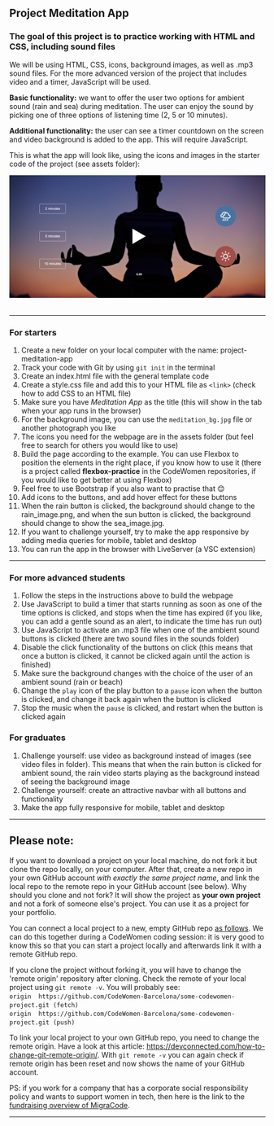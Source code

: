 ## Project Meditation App

### The goal of this project is to practice working with HTML and CSS, including sound files

We will be using HTML, CSS, icons, background images, as well as .mp3 sound files. For the more advanced version of the project that includes video and a timer, JavaScript will be used.

**Basic functionality:** we want to offer the user two options for ambient sound (rain and sea) during meditation. The user can enjoy the sound by picking one of three options of listening time (2, 5 or 10 minutes).

**Additional functionality:** the user can see a timer countdown on the screen and video background is added to the app. This will require JavaScript.

This is what the app will look like, using the icons and images in the starter code of the project (see assets folder):  

<img src="/meditation_screenshot.png" width="600" /> 

---

### For starters

1. Create a new folder on your local computer with the name: project-meditation-app
1. Track your code with Git by using `git init` in the terminal
1. Create an index.html file with the general template code
1. Create a style.css file and add this to your HTML file as `<link>` (check how to add CSS to an HTML file)
1. Make sure you have *Meditation App* as the title (this will show in the tab when your app runs in the browser)
1. For the background image, you can use the `meditation_bg.jpg` file or another photograph you like
1. The icons you need for the webpage are in the assets folder (but feel free to search for others you would like to use)
1. Build the page according to the example. You can use Flexbox to position the elements in the right place, if you know how to use it (there is a project called **flexbox-practice** in the CodeWomen repositories, if you would like to get better at using Flexbox)
1. Feel free to use Bootstrap if you also want to practise that 😊
1. Add icons to the buttons, and add hover effect for these buttons
1. When the rain button is clicked, the background should change to the rain_image.png, and when the sun button is clicked, the background should change to show the sea_image.jpg. 
1. If you want to challenge yourself, try to make the app responsive by adding media queries for mobile, tablet and desktop
1. You can run the app in the browser with LiveServer (a VSC extension)

---

### For more advanced students

1. Follow the steps in the instructions above to build the webpage
1. Use JavaScript to build a timer that starts running as soon as one of the time options is clicked, and stops when the time has expired (if you like, you can add a gentle sound as an alert, to indicate the time has run out)
1. Use JavaScript to activate an .mp3 file when one of the ambient sound buttons is clicked (there are two sound files in the sounds folder)
1. Disable the click functionality of the buttons on click (this means that once a button is clicked, it cannot be clicked again until the action is finished)
1. Make sure the background changes with the choice of the user of an ambient sound (rain or beach)
1. Change the `play` icon of the play button to a `pause` icon when the button is clicked, and change it back again when the button is clicked
1. Stop the music when the `pause` is clicked, and restart when the button is clicked again

### For graduates

1. Challenge yourself: use video as background instead of images (see video files in folder). This means that when the rain button is clicked for ambient sound, the rain video starts playing as the background instead of seeing the background image
1. Challenge yourself: create an attractive navbar with all buttons and functionality
1. Make the app fully responsive for mobile, tablet and desktop

---

## Please note:
If you want to download a project on your local machine, do not fork it but clone the repo locally, on your computer. After that, create a new repo in your own GitHub account *with exactly the same project name*, and link the local repo to the remote repo in your GitHub account (see below). Why should you clone and not fork? It will show the project as **your own project** and not a fork of someone else's project. You can use it as a project for your portfolio.

You can connect a local project to a new, empty GitHub repo [as follows](https://docs.github.com/en/github/importing-your-projects-to-github/adding-an-existing-project-to-github-using-the-command-line). We can do this together during a CodeWomen coding session: it is very good to know this so that you can start a project locally and afterwards link it with a remote GitHub repo.

If you clone the project without forking it, you will have to change the 'remote origin' repository after cloning. Check the remote of your local project using `git remote -v`. You will probably see:  
`origin  https://github.com/CodeWomen-Barcelona/some-codewomen-project.git (fetch)`  
`origin  https://github.com/CodeWomen-Barcelona/some-codewomen-project.git (push)`

To link your local project to your own GitHub repo, you need to change the remote origin. Have a look at this article: https://devconnected.com/how-to-change-git-remote-origin/. With `git remote -v` you can again check if remote origin has been reset and now shows the name of your GitHub account.

PS: if you work for a company that has a corporate social responsibility policy and wants to support women in tech, then here is the link to the [fundraising overview of MigraCode](https://docs.google.com/spreadsheets/d/1Zs-Mmi39bcjVw2U-iEQWSHSjkb-EmET-j1WB2oJF45Q/edit#gid=0).

---

